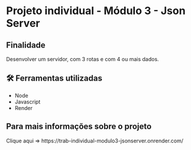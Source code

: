 # Projeto individual - Módulo 3 - Json Server

## Finalidade 

<p> Desenvolver um servidor, com 3 rotas e com 4 ou mais dados. </p>

## 🛠️ Ferramentas utilizadas 

- Node 
- Javascript
- Render 

## Para mais informações sobre o projeto

<p> Clique aqui => https://trab-individual-modulo3-jsonserver.onrender.com/</p>
